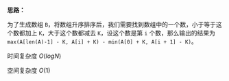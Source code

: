 **思路：**

为了生成数组 `B`，将数组升序排序后，我们需要找到数组中的一个数，小于等于这个数都加上 `K`，大于这个数都减去 `K`，设这个数是第 `i` 个数，那么输出的结果为 `max(A[len(A)-1] - K, A[i] + K) - min(A[0] + K, A[i + 1] - K)`。

时间复杂度 $O(logN)$

空间复杂度 $O(1)$

